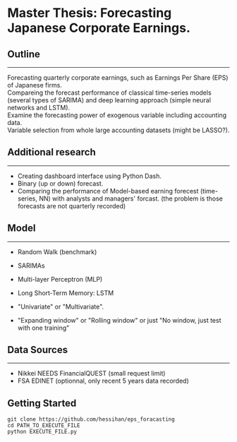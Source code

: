 # Master Thesis: Forecasting Japanese Corporate Earnings.

## Outline

---

Forecasting quarterly corporate earnings, such as Earnings Per Share (EPS) of Japanese firms.  
Compareing the forecast performance of classical time-series models (several types of SARIMA) and deep learning approach (simple neural networks and LSTM).  
Examine the forecasting power of exogenous variable including accounting data.  
Variable selection from whole large accounting datasets (might be LASSO?).  

## Additional research

---
* Creating dashboard interface using Python Dash.
* Binary (up or down) forecast.
* Comparing the performance of Model-based earning forecest (time-series, NN) with analysts and managers' forcast. (the problem is those forecasts are not quarterly recorded)

## Model

---

* Random Walk (benchmark)
* SARIMAs
* Multi-layer Perceptron (MLP) 
* Long Short-Term Memory: LSTM

* "Univariate" or "Multivariate".
* "Expanding window" or "Rolling window" or just "No window, just test with one training"

## Data Sources

---

* Nikkei NEEDS FinancialQUEST (small request limit)
* FSA EDINET (optionnal, only recent 5 years data recorded)

## Getting Started
```
git clone https://github.com/hessihan/eps_foracasting
cd PATH_TO_EXECUTE_FILE
python EXECUTE_FILE.py
```